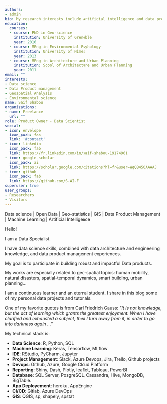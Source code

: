 ```yaml
---
authors:
- admin
bio: My research interests include Artificial intelligence and data products designing and deployement.
education:
  courses:
  - course: PhD in Geo-science
    institution: University of Grenoble
    year: 2016
  - course: MEng in Environmental Psyhology
    institution: University of Nîmes
    year: 2013
  - course: MEng in Architecture and Urban Planning
    institution: Scool of Architecture and Urban Planning
    year: 2011
email: ""
interests:
- Data science
- Data Product management
- Geospatial Analysis
- Environmental science
name: Saif Shabou
organizations:
- name: Freelance
  url: ""
role: Product Owner - Data Scientist
social:
- icon: envelope
  icon_pack: fas
  link: '#contact'
- icon: linkedin
  icon_pack: fab
  link: https://fr.linkedin.com/in/saif-shabou-19174961
- icon: google-scholar
  icon_pack: ai
  link: https://scholar.google.com/citations?hl=fr&user=WqQB450AAAAJ
- icon: github
  icon_pack: fab
  link: https://github.com/S-AI-F 
superuser: true
user_groups:
- Researchers
- Visitors
---
```


Data science | Open Data  | Geo-statistics | GIS | Data Product Management | Machine Learning | Artificial Intelligence 

Hello! 

I am a Data Specialist. 

I have data science skills, combined with data architecture and engineering knowledge, and data product management experiences.

My goal is to participate in building robust and impactful Data products.

My works are especially related to geo-spatial topics: human mobility, natural disasters, spatial-temporal  dynamics, smart building, urban planning...

I am a continuous learner and an eternal student. I share in this blog some of my personal data projects and tutorials.

One of my favorite quotes is from Carl Friedrich Gauss: *"It is not knowledge, but the act of learning which grants the greatest enjoyment. When I have clarified and exhausted a subject, then I turn away from it, in order to go into darkness again ..."*

My technical stack is:

- **Data Science**: R, Python, SQL
- **Machine Learning**: Keras, Tensorflow, MLflow
- **IDE**: RStudio, PyCharm, Jupyter
- **Project Management**: Slack, Azure Devops, Jira, Trello, Github projects
- **Devops**: Github, Azure, Google Cloud Platform
- **Reporting**: Shiny, Dash, Plotly, leaflet, Tableau, PowerBI
- **Database**: SQL Server, PosgreSQL, Cassandra, Hive, MongoDB, BigTable.
- **App Deployement**: heroku, AppEngine
- **CI/CD**: Gitlab, Azure DevOps
- **GIS**: QGIS, sp, shapely, spstat



